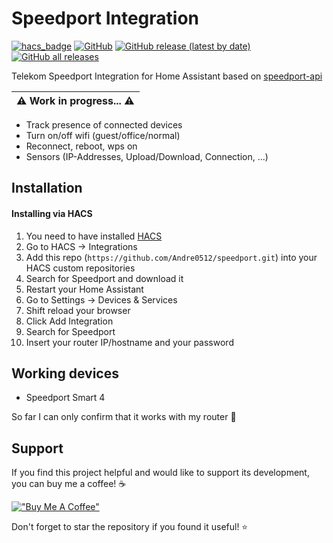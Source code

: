 # Speedport Integration
[![hacs_badge](https://img.shields.io/badge/HACS-Custom-41BDF5.svg)](https://hacs.xyz)
[![GitHub](https://img.shields.io/github/license/Andre0512/speedport?color=red)](https://github.com/Andre0512/speedport/blob/main/LICENSE)
[![GitHub release (latest by date)](https://img.shields.io/github/v/release/Andre0512/speedport?color=green)](https://github.com/Andre0512/speedport/releases/latest)
[![GitHub all releases](https://img.shields.io/github/downloads/Andre0512/speedport/total?color=blue&label=total%20downloads)](https://tooomm.github.io/github-release-stats/?username=Andre0512&repository=speedport)

Telekom Speedport Integration for Home Assistant based on [speedport-api](https://github.com/Andre0512/speedport-api.git)

| ⚠️ **Work in progress...** ⚠️ |
|------------------------------|

- Track presence of connected devices
- Turn on/off wifi (guest/office/normal)
- Reconnect, reboot, wps on
- Sensors (IP-Addresses, Upload/Download, Connection, ...)

## Installation
#### Installing via HACS
1. You need to have installed [HACS](https://hacs.xyz/)
2. Go to HACS -> Integrations
3. Add this repo (`https://github.com/Andre0512/speedport.git`) into your HACS custom repositories
4. Search for Speedport and download it
5. Restart your Home Assistant
6. Go to Settings -> Devices & Services
7. Shift reload your browser
8. Click Add Integration
9. Search for Speedport 
10. Insert your router IP/hostname and your password

## Working devices
* Speedport Smart 4

So far I can only confirm that it works with my router 🙂

## Support
If you find this project helpful and would like to support its development, you can buy me a coffee! ☕

[!["Buy Me A Coffee"](https://www.buymeacoffee.com/assets/img/custom_images/orange_img.png)](https://www.buymeacoffee.com/andre0512)

Don't forget to star the repository if you found it useful! ⭐
